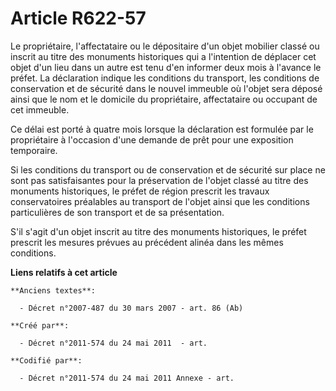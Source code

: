 # Article R622-57

Le propriétaire, l'affectataire ou le dépositaire d'un objet mobilier classé ou inscrit au titre des monuments historiques
qui a l'intention de déplacer cet objet d'un lieu dans un autre est tenu d'en informer deux mois à l'avance le préfet. La
déclaration indique les conditions du transport, les conditions de conservation et de sécurité dans le nouvel immeuble où
l'objet sera déposé ainsi que le nom et le domicile du propriétaire, affectataire ou occupant de cet immeuble.

Ce délai est porté à quatre mois lorsque la déclaration est formulée par le propriétaire à l'occasion d'une demande de prêt
pour une exposition temporaire.

Si les conditions du transport ou de conservation et de sécurité sur place ne sont pas satisfaisantes pour la préservation de
l'objet classé au titre des monuments historiques, le préfet de région prescrit les travaux conservatoires préalables au
transport de l'objet ainsi que les conditions particulières de son transport et de sa présentation.

S'il s'agit d'un objet inscrit au titre des monuments historiques, le préfet prescrit les mesures prévues au précédent alinéa
dans les mêmes conditions.

**Liens relatifs à cet article**

	**Anciens textes**:

	  - Décret n°2007-487 du 30 mars 2007 - art. 86 (Ab)

	**Créé par**:

	  - Décret n°2011-574 du 24 mai 2011  - art.

	**Codifié par**:

	  - Décret n°2011-574 du 24 mai 2011 Annexe - art.
